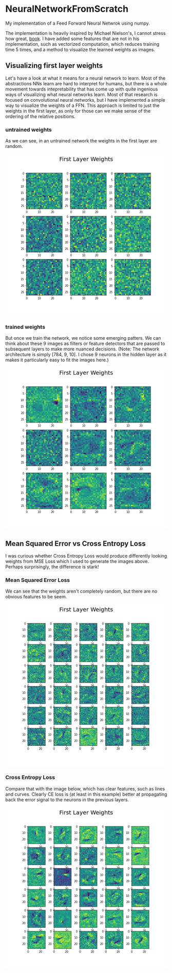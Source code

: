 # NeuralNetworkFromScratch
My implementation of a Feed Forward Neural Netwrok using numpy. 

The implementation is heavily inspired by Michael Nielson's, I cannot stress how great, [book](http://neuralnetworksanddeeplearning.com/index.html). I have added some features that are not in his implementation, such as vectorized computation, which reduces training time 5 times, and a method to visualize the learned weights as images.

## Visualizing first layer weights
Let's have a look at what it means for a neural network to learn. Most of the abstractions NNs learn are hard to interpret for humans, but there is a whole movement towards intepretability that has come up with quite ingenious ways of visualizing what neural networks learn. Most of that research is focused on convolutional neural networks, but I have implemented a simple way to visualize the weights of a FFN. This approach is limited to just the weights in the first layer, as only for those can we make sense of the ordering of the relative positions.

### untrained weights
As we can see, in an untrained network the weights in the first layer are random.

![alt text](https://github.com/MichalPitr/NeuralNetworkFromScratch/blob/main/imgs/untrained.png)
### trained weights

But once we train the network, we notice some emerging patters. We can think about these 9 images as filters or feature detectors that are passed to subsequent layers to make more nuanced decisions. (Note: The network architecture is simply [784, 9, 10]. I chose 9 neurons in the hidden layer as it makes it particularly easy to fit the images here.)


![alt text](https://github.com/MichalPitr/NeuralNetworkFromScratch/blob/main/imgs/trained_weights.png)


## Mean Squared Error vs Cross Entropy Loss

I was curious whether Cross Entropy Loss would produce differently looking weights from MSE Loss which I used to generate the images above. Perhaps surprisingly, the difference is stark! 

### Mean Squared Error Loss 
We can see that the weights aren't completely random, but there are no obvious features to be seem.

![alt text](https://github.com/MichalPitr/NeuralNetworkFromScratch/blob/main/imgs/MSEloss.png)


### Cross Entropy Loss
Compare that with the image below, which has clear features, such as lines and curves. Clearly CE loss is (at least in this example) better at propagating back the error signal to the neurons in the previous layers. 

![alt text](https://github.com/MichalPitr/NeuralNetworkFromScratch/blob/main/imgs/CrossEntropyLoss.png)
